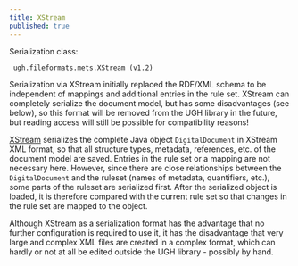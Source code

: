 ```yaml
---
title: XStream
published: true
---
```


Serialization class:

```text
 ugh.fileformats.mets.XStream (v1.2)
```

Serialization via XStream initially replaced the RDF/XML schema to be independent of mappings and additional entries in the rule set. XStream can completely serialize the document model, but has some disadvantages (see below), so this format will be removed from the UGH library in the future, but reading access will still be possible for compatibility reasons!

[XStream](http://xstream.codehaus.org/) serializes the complete Java object `DigitalDocument` in XStream XML format, so that all structure types, metadata, references, etc. of the document model are saved. Entries in the rule set or a mapping are not necessary here. However, since there are close relationships between the `DigitalDocument` and the ruleset (names of metadata, quantifiers, etc.), some parts of the ruleset are serialized first. After the serialized object is loaded, it is therefore compared with the current rule set so that changes in the rule set are mapped to the object.

Although XStream as a serialization format has the advantage that no further configuration is required to use it, it has the disadvantage that very large and complex XML files are created in a complex format, which can hardly or not at all be edited outside the UGH library - possibly by hand.

